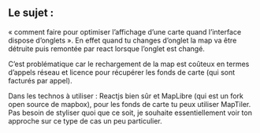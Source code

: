 ## Le sujet :
« comment faire pour optimiser l’affichage d’une carte quand l’interface dispose d’onglets ». En effet quand tu changes d’onglet la map va être détruite puis remontée par react lorsque l’onglet est changé. 

C’est problématique car le rechargement de la map est coûteux en termes d’appels réseau et licence pour récupérer les fonds de carte (qui sont facturés par appel). 

Dans les technos à utiliser : Reactjs bien sûr et MapLibre (qui est un fork open source de mapbox), pour les fonds de carte tu peux utiliser MapTiler. Pas besoin de styliser quoi que ce soit, je souhaite essentiellement voir ton approche sur ce type de cas un peu particulier.